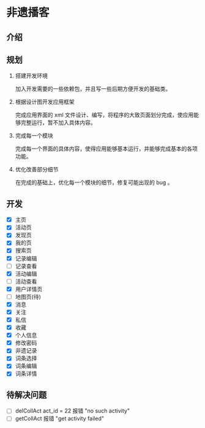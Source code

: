 # 非遗播客

## 介绍

## 规划

1.  搭建开发环境

    加入开发需要的一些依赖包，并且写一些后期方便开发的基础类。

2.  根据设计图开发应用框架

    完成应用界面的 xml 文件设计、编写，将程序的大致页面划分完成，使应用能够完整运行，暂不加入具体内容。

3.  完成每一个模块

    完成每一个界面的具体内容，使得应用能够基本运行，并能够完成基本的各项功能。

4.  优化改善部分细节

    在完成的基础上，优化每一个模块的细节，修复可能出现的 bug 。

## 开发

- [x] 主页
- [x] 活动页
- [x] 发现页
- [x] 我的页
- [x] 搜索页
- [x] 记录编辑
- [ ] 记录查看
- [x] 活动编辑
- [ ] 活动查看
- [x] 用户详情页
- [ ] 地图页(待)
- [x] 消息
- [x] 关注
- [x] 私信
- [x] 收藏
- [x] 个人信息
- [x] 修改密码
- [x] 非遗记录
- [x] 词条选择
- [x] 词条编辑
- [x] 词条详情

## 待解决问题

- [ ] delCollAct act_id = 22 报错 "no such activity"
- [ ] getCollAct 报错 "get activity failed"